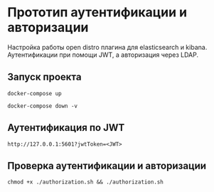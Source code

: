 # Прототип аутентификации и авторизации

Настройка работы open distro плагина для elasticsearch и kibana.
Аутентификации при помощи JWT, а авторизация через LDAP.

## Запуск проекта

`docker-compose up`

`docker-compose down -v`

## Аутентификация по JWT

`http://127.0.0.1:5601?jwtToken=<JWT>`

## Проверка аутентификации и авторизации

`chmod +x ./authorization.sh && ./authorization.sh`
